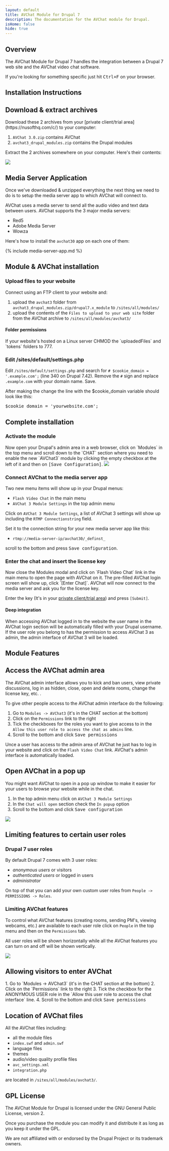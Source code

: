 ```yaml
---
layout: default
title: AVChat Module for Drupal 7
description: The documentation for the AVChat module for Drupal.
isHome: false
hide: true
---
```


<section class="bs-docs-section" markdown="1">
  <h1 id="overview" class="page-header">Overview</h1>
  <p class="lead">The AVChat Module for Drupal 7 handles the integration between a Drupal 7 web site and the AVChat video chat software.</p>

  If you're looking for something specific just hit <kbd>Ctrl+F</kbd> on your browser.
</section>

<section class="bs-docs-section" markdown="1">
  <h1 id="installation-instructions" class="page-header">Installation Instructions</h1>
<h2 id="download-avchat-and-drupal7-module">Download & extract archives</h2>
Download these 2 archives from your [private client/trial area](https://nusofthq.com/c/) to your computer:

1. `AVChat 3.0.zip` contains AVChat
2. `avchat3_drupal_modules.zip` contains the Drupal modules

Extract the 2 archives somewhere on your computer. Here's their contents:

<img src="{{site.github.url}}/assets/images/avchat-drupal-folder-structure.gif" class="img-responsive" />

<h2 id="installing-the-media-server-app">Media Server Application</h2>
Once we've downloaded &amp; unzipped everything the next thing we need to do is to setup the media server app to which AVChat will connect to.

AVChat uses a media server to send all the audio video and text data between users. AVChat supports the 3 major media servers:

* Red5
* Adobe Media Server
* Wowza

Here's how to install the `avchat30` app on each one of them:

{% include media-server-app.md %}

<h2 id="installing-the-module-and-avchat-on-drupal7">Module & AVChat installation</h2>
<h3>Upload files to your website</h3>
Connect using an FTP client to your website and:

1. upload the `avchat3` folder from `avchat3_drupal_modules.zip/drupal7.x_module` to `/sites/all/modules/`
2. upload the contents of the `Files to upload to your web site` folder from  the AVChat archive to `/sites/all/modules/avchat3/`

<div class="bs-callout bs-callout-info" id="callout-tables-responsive-overflow"> <h4>Folder permissions</h4> <p markdown="1">If your website's hosted on a Linux server CHMOD the `uploadedFiles` and `tokens` folders to 777.</p> </div>

<h3>Edit /sites/default/settings.php</h3>

Edit `/sites/default/settings.php` and search for `# $cookie_domain = '.example.com';` (line 340 on Drupal 7.42).
Remove the `#` sign and replace `.example.com` with your domain name. Save.

After making the change the line with the $cookie_domain variable should look like this:
<pre>
$cookie_domain = 'yourwebsite.com';
</pre>

<h2 id="completing-the-installation">Complete installation</h2>
<h3>Activate the module</h3>
Now open your Drupal's admin area in a web browser, click on `Modules` in the top menu and scroll down to the `CHAT` section where you need to enable the new `AVChat3` module by clicking the empty checkbox at the left of it and then on <kbd>[Save Configuration]</kbd>.

<img src="{{site.github.url}}/assets/images/drupal-7-enable-avchat-video-chat-module.png" class="img-responsive" />

<h3>Connect AVChat to the media server app</h3>
Two new menu items will show up in your Drupal menus:

* `Flash Video Chat` in the main menu
* `AVChat 3 Module Settings` in the top admin menu

Click on `AVChat 3 Module Settings`, a list of AVChat 3 settings will show up including the `RTMP Connectionstring` field.

Set it to the connection string for your new media server app like this:

* `rtmp://media-server-ip/avchat30/_definst_`

scroll to the bottom and press <kbd>Save configuration</kbd>.

<h3>Enter the chat and insert the license key</h3>
Now close the Modules modal and click on `Flash Video Chat` link in the main menu to open the page with AVChat on it. The pre-filled AVChat login screen will show up, click `[Enter Chat]`. AVChat will now connect to the media server and ask you for the license key.

Enter the key (It's in your [private client/trial area](https://nusofthq.com/c/)) and press `[Submit]`.


<div class="bs-callout bs-callout-info" id="callout-tables-responsive-overflow"> <h4>Deep integration</h4> <p markdown="1">When accessing AVChat logged in to the website the user name in the AVChat login section will be automatically filled with your Drupal username. If the user role you belong to has the permission to access AVChat 3 as admin, the admin interface of AVChat 3 will be loaded.</p> </div>
</section>


<section class="bs-docs-section" markdown="1">
<h1 id="avchat-drupal7-module-features" class="page-header">Module Features</h1>
<h2 id="accessing-the-avchat-admin-area-drupal7">Access the AVChat admin area</h2>
The AVChat admin interface allows you to kick and ban users, view private discussions, log in as hidden, close, open and delete rooms, change the license key, etc. .

To give other people access to the AVChat admin interface do the following:

1. Go to `Modules -> AVChat3` (it's in the CHAT section at the bottom)
2. Click on the `Permissions` link to the right
3. Tick the checkboxes for the roles you want to give access to in the `Allow this user role to access the chat as admins` line.
4. Scroll to the bottom and click <kbd>Save permissions</kbd>

Unce a user has access to the admin area of AVChat he just has to log in your website and click on the `Flash Video Chat` link. AVChat's admin interface is automatically loaded.

<h2 id="open-avchat-in-a-popup-window-drupal7">Open AVChat in a pop up</h2>

You might want AVChat to open in a pop up window to make it easier for your users to browse your website while in the chat.

1. In the top admin menu click on `AVChat 3 Module Settings`
2. In the `Chat will open` section check the `In popup` option
4. Scroll to the bottom and click <kbd>Save configuration</kbd>

<img src="{{site.github.url}}/assets/images/drupal-avchat-open-in-popup.png" class="img-responsive" />

<h2 id="avchat-drupal7-permissions">Limiting features to certain user roles</h2>
  <h3>Drupal 7 user roles</h3>
  By default Drupal 7 comes with 3 user roles:

  * *anonymous users* or visitors
  * *authenticated users* or logged in users
  * *administrator*

On top of that you can add your own custom user roles from `People -> PERMISSIONS -> Roles`.
<h3>Limiting AVChat features</h3>

To control what AVChat features (creating rooms, sending PM's, viewing webcams, etc.) are available to each user role click on `People` in the top menu and then on the `Permissions` tab.

All user roles will be shown horizontally while all the AVChat features you can turn on and off will be shown vertically.

<img src="{{site.github.url}}/assets/images/avchat-drupal-permissions-user-roles.png" class="img-responsive" />

<!--
<div class="bs-callout bs-callout-info" id="callout-tables-responsive-overflow"> <h4>Inheriting permissions from AUTHENTICATED USER</h4> <p markdown="1">Keep in mind that in Drupal 7 the AUTHENTICATED USER role controls all the other roles except ANONYMOUS USER. If you give the permission to broadcast video to the AUTHENTICATED USER, other roles (including ADMINISTRATOR) will gain that permission..</p> </div>
</section>
-->


<h2 id="allowing-visitors-to-enter-avchat-on-drupal7">Allowing visitors to enter AVChat</h2>
1. Go to `Modules -> AVChat3` (it's in the CHAT section at the bottom)
2. Click on the `Permissions` link to the right
3. Tick the checkbox for the ANONYMOUS USER role in the `Allow this user role to access the chat interface` line.
4. Scroll to the bottom and click <kbd>Save permissions</kbd>

<h2 id="location-of-avchat-files">Location of AVChat files</h2>
All the AVChat  files including:

* all the module files
* `index.swf` and `admin.swf`
* language files
* themes
* audio/video quality profile files
* `avc_settings.xml`
* `integration.php`


are located in `/sites/all/modules/avchat3/`.

<h2 id="avchat-drupal-gpl-license">GPL License</h2>
The AVChat Module for Drupal is licensed under the GNU General Public License, version 2.

Once you purchase the module you can modify it and distribute it as long as you keep it under the GPL.

We are not affiliated with or endorsed by the Drupal Project or its trademark owners.
</section>
